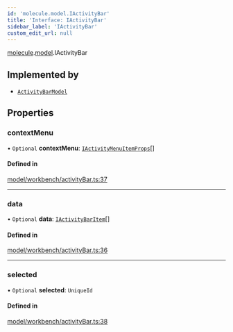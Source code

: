 ```yaml
---
id: 'molecule.model.IActivityBar'
title: 'Interface: IActivityBar'
sidebar_label: 'IActivityBar'
custom_edit_url: null
---
```


[molecule](../namespaces/molecule).[model](../namespaces/molecule.model).IActivityBar

## Implemented by

-   [`ActivityBarModel`](../classes/molecule.model.ActivityBarModel)

## Properties

### contextMenu

• `Optional` **contextMenu**: [`IActivityMenuItemProps`](molecule.model.IActivityMenuItemProps)[]

#### Defined in

[model/workbench/activityBar.ts:37](https://github.com/DTStack/molecule/blob/ff1a27ef/src/model/workbench/activityBar.ts#L37)

---

### data

• `Optional` **data**: [`IActivityBarItem`](molecule.model.IActivityBarItem)[]

#### Defined in

[model/workbench/activityBar.ts:36](https://github.com/DTStack/molecule/blob/ff1a27ef/src/model/workbench/activityBar.ts#L36)

---

### selected

• `Optional` **selected**: `UniqueId`

#### Defined in

[model/workbench/activityBar.ts:38](https://github.com/DTStack/molecule/blob/ff1a27ef/src/model/workbench/activityBar.ts#L38)
